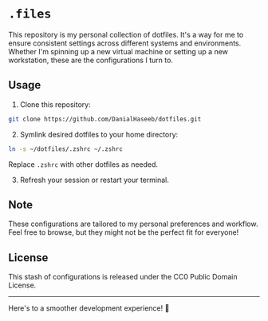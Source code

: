 # `.files`

This repository is my personal collection of dotfiles.
It's a way for me to ensure consistent settings across different systems and environments. 
Whether I'm spinning up a new virtual machine or setting up a new workstation, these are the configurations I turn to.

## Usage

1. Clone this repository:
```bash
git clone https://github.com/DanialHaseeb/dotfiles.git
```

2. Symlink desired dotfiles to your home directory:
```bash
ln -s ~/dotfiles/.zshrc ~/.zshrc
```
Replace `.zshrc` with other dotfiles as needed.

3. Refresh your session or restart your terminal.

## Note

These configurations are tailored to my personal preferences and workflow.
Feel free to browse, but they might not be the perfect fit for everyone!

## License

This stash of configurations is released under the CC0 Public Domain License.

---

Here's to a smoother development experience! 🚀
